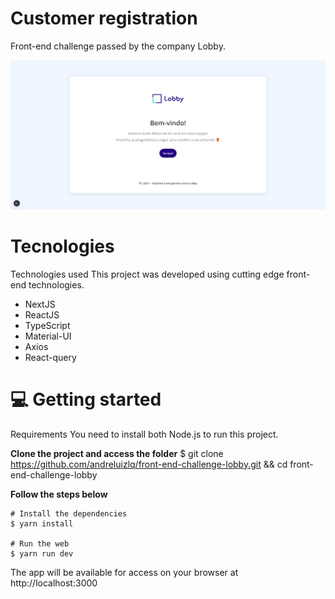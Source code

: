 # Customer registration 
Front-end challenge passed by the company Lobby. 

![alt text](https://github.com/andreluizlq/front-end-challenge-lobby/blob/master/public/lobby.png)

# Tecnologies

Technologies used
This project was developed using cutting edge front-end technologies.
 - NextJS
 - ReactJS
 - TypeScript
 - Material-UI
 - Axios
 - React-query


# 💻 Getting started
Requirements
You need to install both Node.js to run this project.

**Clone the project and access the folder**
$ git clone https://github.com/andreluizlq/front-end-challenge-lobby.git && cd front-end-challenge-lobby

**Follow the steps below**
```
# Install the dependencies
$ yarn install

# Run the web
$ yarn run dev
```

The app will be available for access on your browser at http://localhost:3000
